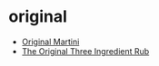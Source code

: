 # original

 * [Original Martini](index/o/original-martini-237573.json)
 * [The Original Three Ingredient Rub](index/t/the-original-three-ingredient-rub-353270.json)
